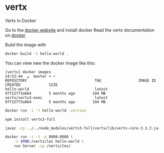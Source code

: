 # vertx
Vertx in Docker

Go to the [docker website](https://www.docker.com/products/overview) and install docker
Read the vertx documentation on [docker](https://hub.docker.com/r/vertx/vertx3-exec/)

Build the image with
```bash
docker build -t hello-world .
```

You can view new the docker image like this:
```
[vertx] docker images                                                                                                                                                                                                                        14:52:44  ☁  master ☂ ⚡
REPOSITORY                               TAG                 IMAGE ID            CREATED             SIZE
hello-world                              latest              97f227f3a664        5 months ago        194 MB
vertx/vertx3-exec                        latest              97f227f3a664        5 months ago        194 MB
```

```bash
docker run -i -t hello-world -version
```

```bash
npm install vertx3-full 
```

```bash
javac -cp ../../node_modules/vertx3-full/vertx/lib/vertx-core-3.3.3.jar:. Server.java
```


```bash
docker run -i -t -p 8080:8080 \
    -v $PWD:/verticles hello-world \
    run Server -cp /verticles/
```